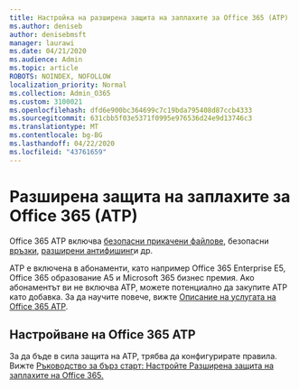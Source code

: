 ```yaml
---
title: Настройка на разширена защита на заплахите за Office 365 (ATP)
ms.author: deniseb
author: denisebmsft
manager: laurawi
ms.date: 04/21/2020
ms.audience: Admin
ms.topic: article
ROBOTS: NOINDEX, NOFOLLOW
localization_priority: Normal
ms.collection: Admin_O365
ms.custom: 3100021
ms.openlocfilehash: dfd6e900bc364699c7c19bda795408d87ccb4333
ms.sourcegitcommit: 631cbb5f03e5371f0995e976536d24e9d13746c3
ms.translationtype: MT
ms.contentlocale: bg-BG
ms.lasthandoff: 04/22/2020
ms.locfileid: "43761659"
---
```

# <a name="office-365-advanced-threat-protection-atp"></a>Разширена защита на заплахите за Office 365 (ATP)

Office 365 ATP включва [безопасни прикачени файлове](https://docs.microsoft.com/office365/securitycompliance/atp-safe-attachments), безопасни [връзки](https://docs.microsoft.com/office365/securitycompliance/atp-safe-links), [разширени антифишинг](https://docs.microsoft.com/office365/securitycompliance/atp-anti-phishing)и др. 

ATP е включена в абонаменти, като например Office 365 Enterprise E5, Office 365 образование A5 и Microsoft 365 бизнес премия. Ако абонаментът ви не включва ATP, можете потенциално да закупите ATP като добавка. За да научите повече, вижте [Описание на услугата на Office 365 ATP](https://docs.microsoft.com/office365/servicedescriptions/office-365-advanced-threat-protection-service-description).

## <a name="set-up-office-365-atp"></a>Настройване на Office 365 ATP

За да бъде в сила защита на ATP, трябва да конфигурирате правила. Вижте [Ръководство за бърз старт: Настройте Разширена защита на заплахите на Office 365.](https://docs.microsoft.com/office365/securitycompliance/checklist-atp-setup)


